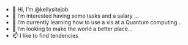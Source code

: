 - 👋 Hi, I’m @kellysitejob
- 👀 I’m interested having  some  tasks and a salary ...
- 🌱 I’m currently learning how to use a xls at a Quantum computing...
- 💞️ I’m looking to make the world a better place...
- 📫 I like to find tendencies
<!---
kellysitejob/kellysitejob is a ✨ special ✨ repository because its `README.md` (this file) appears on your GitHub profile.
You can click the Preview link to take a look at your changes.
--->
